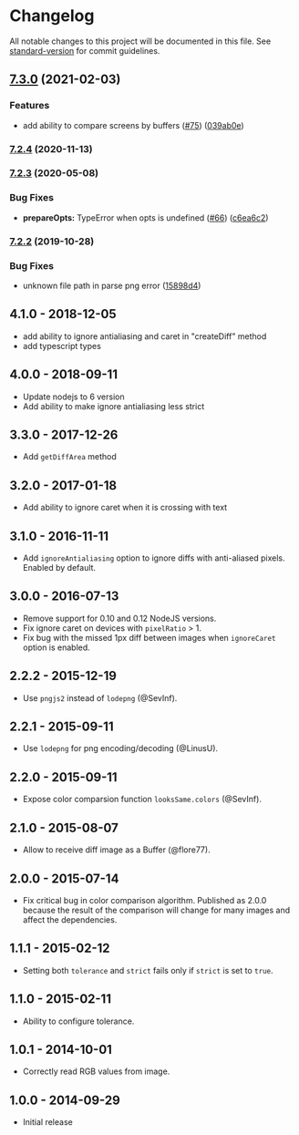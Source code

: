 # Changelog

All notable changes to this project will be documented in this file. See [standard-version](https://github.com/conventional-changelog/standard-version) for commit guidelines.

## [7.3.0](https://github.com/gemini-testing/looks-same/compare/v7.2.4...v7.3.0) (2021-02-03)


### Features

* add ability to compare screens by buffers ([#75](https://github.com/gemini-testing/looks-same/issues/75)) ([039ab0e](https://github.com/gemini-testing/looks-same/commit/039ab0e5ac2b591a46565677a562d3b6898ba4c5))

### [7.2.4](https://github.com/gemini-testing/looks-same/compare/v7.2.3...v7.2.4) (2020-11-13)

### [7.2.3](https://github.com/gemini-testing/looks-same/compare/v7.2.2...v7.2.3) (2020-05-08)


### Bug Fixes

* **prepareOpts:** TypeError when opts is undefined ([#66](https://github.com/gemini-testing/looks-same/issues/66)) ([c6ea6c2](https://github.com/gemini-testing/looks-same/commit/c6ea6c2de99a82e1cf798264e87c3d057f1ae32f))

### [7.2.2](https://github.com/gemini-testing/looks-same/compare/v7.2.1...v7.2.2) (2019-10-28)


### Bug Fixes

* unknown file path in parse png error ([15898d4](https://github.com/gemini-testing/looks-same/commit/15898d4832d7f7ddbf50eab1704ec9bcd093c394))

## 4.1.0 - 2018-12-05

* add ability to ignore antialiasing and caret in "createDiff" method
* add typescript types

## 4.0.0 - 2018-09-11

* Update nodejs to 6 version
* Add ability to make ignore antialiasing less strict

## 3.3.0 - 2017-12-26

* Add `getDiffArea` method

## 3.2.0 - 2017-01-18

* Add ability to ignore caret when it is crossing with text

## 3.1.0 - 2016-11-11

* Add `ignoreAntialiasing` option to ignore diffs with anti-aliased pixels. Enabled by default.

## 3.0.0 - 2016-07-13

* Remove support for 0.10 and 0.12 NodeJS versions.
* Fix ignore caret on devices with `pixelRatio` > 1.
* Fix bug with the missed 1px diff between images when `ignoreCaret` option is enabled.

## 2.2.2 - 2015-12-19

* Use `pngjs2` instead of `lodepng` (@SevInf).

## 2.2.1 - 2015-09-11

* Use `lodepng` for png encoding/decoding (@LinusU).

## 2.2.0 - 2015-09-11

* Expose color comparsion function `looksSame.colors` (@SevInf).

## 2.1.0 - 2015-08-07

* Allow to receive diff image as a Buffer (@flore77).

## 2.0.0 - 2015-07-14

* Fix critical bug in color comparison algorithm.
Published as 2.0.0 because the result of the comparison
will change for many images and affect the dependencies.

## 1.1.1 - 2015-02-12

* Setting both `tolerance` and `strict` fails
  only if `strict` is set to `true`.

## 1.1.0 - 2015-02-11

* Ability to configure tolerance.

## 1.0.1 - 2014-10-01

* Correctly read RGB values from image.

## 1.0.0 - 2014-09-29

* Initial release
